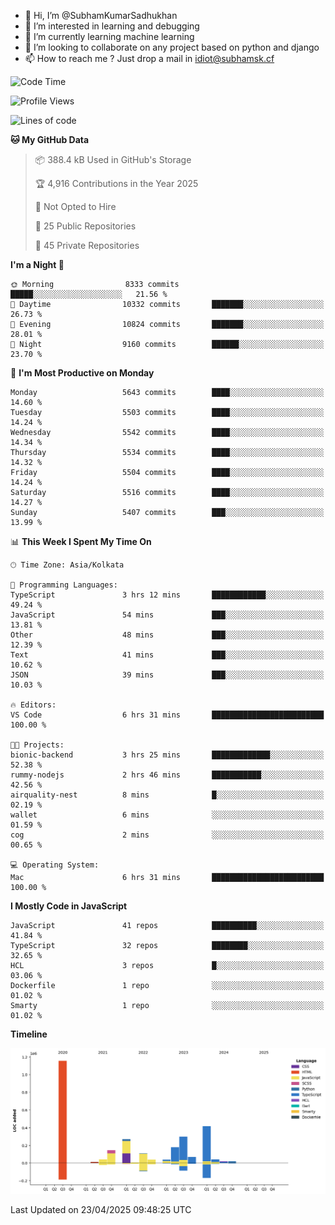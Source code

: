 - 👋 Hi, I’m @SubhamKumarSadhukhan
- 👀 I’m interested in learning and debugging
- 🌱 I’m currently learning machine learning
- 💞️ I’m looking to collaborate on any project based on python and django
- 📫 How to reach me ?
      Just drop a mail in idiot@subhamsk.cf

<!---
SubhamKumarSadhukhan/SubhamKumarSadhukhan is a ✨ special ✨ repository because its `README.md` (this file) appears on your GitHub profile.
You can click the Preview link to take a look at your changes.
--->


<!--START_SECTION:waka-->
![Code Time](http://img.shields.io/badge/Code%20Time-2%2C836%20hrs%2029%20mins-blue)

![Profile Views](http://img.shields.io/badge/Profile%20Views-1-blue)

![Lines of code](https://img.shields.io/badge/From%20Hello%20World%20I%27ve%20Written-2.8%20million%20lines%20of%20code-blue)

**🐱 My GitHub Data** 

> 📦 388.4 kB Used in GitHub's Storage 
 > 
> 🏆 4,916 Contributions in the Year 2025
 > 
> 🚫 Not Opted to Hire
 > 
> 📜 25 Public Repositories 
 > 
> 🔑 45 Private Repositories 
 > 
**I'm a Night 🦉** 

```text
🌞 Morning                8333 commits        █████░░░░░░░░░░░░░░░░░░░░   21.56 % 
🌆 Daytime                10332 commits       ███████░░░░░░░░░░░░░░░░░░   26.73 % 
🌃 Evening                10824 commits       ███████░░░░░░░░░░░░░░░░░░   28.01 % 
🌙 Night                  9160 commits        ██████░░░░░░░░░░░░░░░░░░░   23.70 % 
```
📅 **I'm Most Productive on Monday** 

```text
Monday                   5643 commits        ████░░░░░░░░░░░░░░░░░░░░░   14.60 % 
Tuesday                  5503 commits        ████░░░░░░░░░░░░░░░░░░░░░   14.24 % 
Wednesday                5542 commits        ████░░░░░░░░░░░░░░░░░░░░░   14.34 % 
Thursday                 5534 commits        ████░░░░░░░░░░░░░░░░░░░░░   14.32 % 
Friday                   5504 commits        ████░░░░░░░░░░░░░░░░░░░░░   14.24 % 
Saturday                 5516 commits        ████░░░░░░░░░░░░░░░░░░░░░   14.27 % 
Sunday                   5407 commits        ███░░░░░░░░░░░░░░░░░░░░░░   13.99 % 
```


📊 **This Week I Spent My Time On** 

```text
🕑︎ Time Zone: Asia/Kolkata

💬 Programming Languages: 
TypeScript               3 hrs 12 mins       ████████████░░░░░░░░░░░░░   49.24 % 
JavaScript               54 mins             ███░░░░░░░░░░░░░░░░░░░░░░   13.81 % 
Other                    48 mins             ███░░░░░░░░░░░░░░░░░░░░░░   12.39 % 
Text                     41 mins             ███░░░░░░░░░░░░░░░░░░░░░░   10.62 % 
JSON                     39 mins             ███░░░░░░░░░░░░░░░░░░░░░░   10.03 % 

🔥 Editors: 
VS Code                  6 hrs 31 mins       █████████████████████████   100.00 % 

🐱‍💻 Projects: 
bionic-backend           3 hrs 25 mins       █████████████░░░░░░░░░░░░   52.38 % 
rummy-nodejs             2 hrs 46 mins       ███████████░░░░░░░░░░░░░░   42.56 % 
airquality-nest          8 mins              █░░░░░░░░░░░░░░░░░░░░░░░░   02.19 % 
wallet                   6 mins              ░░░░░░░░░░░░░░░░░░░░░░░░░   01.59 % 
cog                      2 mins              ░░░░░░░░░░░░░░░░░░░░░░░░░   00.65 % 

💻 Operating System: 
Mac                      6 hrs 31 mins       █████████████████████████   100.00 % 
```

**I Mostly Code in JavaScript** 

```text
JavaScript               41 repos            ██████████░░░░░░░░░░░░░░░   41.84 % 
TypeScript               32 repos            ████████░░░░░░░░░░░░░░░░░   32.65 % 
HCL                      3 repos             █░░░░░░░░░░░░░░░░░░░░░░░░   03.06 % 
Dockerfile               1 repo              ░░░░░░░░░░░░░░░░░░░░░░░░░   01.02 % 
Smarty                   1 repo              ░░░░░░░░░░░░░░░░░░░░░░░░░   01.02 % 
```



**Timeline**

![Lines of Code chart](https://raw.githubusercontent.com/SubhamKumarSadhukhan/SubhamKumarSadhukhan/main/assets/bar_graph.png)


 Last Updated on 23/04/2025 09:48:25 UTC
<!--END_SECTION:waka-->
